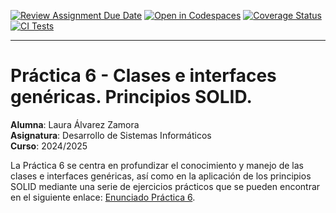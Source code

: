 [![Review Assignment Due Date](https://classroom.github.com/assets/deadline-readme-button-22041afd0340ce965d47ae6ef1cefeee28c7c493a6346c4f15d667ab976d596c.svg)](https://classroom.github.com/a/hGiCucuU)
[![Open in Codespaces](https://classroom.github.com/assets/launch-codespace-2972f46106e565e64193e422d61a12cf1da4916b45550586e14ef0a7c637dd04.svg)](https://classroom.github.com/open-in-codespaces?assignment_repo_id=18544185)
[![Coverage Status](https://coveralls.io/repos/github/ULL-ESIT-INF-DSI-2425/prct06-generics-solid-alu0101349824/badge.svg?branch=main)](https://coveralls.io/github/ULL-ESIT-INF-DSI-2425/prct06-generics-solid-alu0101349824?branch=main)
[![CI Tests](https://github.com/ULL-ESIT-INF-DSI-2425/prct06-generics-solid-alu0101349824/actions/workflows/ci.yml/badge.svg)](https://github.com/ULL-ESIT-INF-DSI-2425/prct06-generics-solid-alu0101349824/actions/workflows/ci.yml)

---

# Práctica 6 - Clases e interfaces genéricas. Principios SOLID.

**Alumna**: Laura Álvarez Zamora <br>
**Asignatura**: Desarrollo de Sistemas Informáticos <br>
**Curso**: 2024/2025 <br>

La Práctica 6 se centra en profundizar el conocimiento y manejo de las clases e interfaces genéricas, así como en la aplicación de los principios SOLID mediante una serie de ejercicios prácticos que se pueden encontrar en el siguiente enlace:
[Enunciado Práctica 6](https://ull-esit-inf-dsi-2425.github.io/prct06-generics-solid/).
